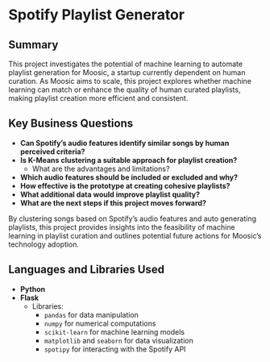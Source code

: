# Spotify Playlist Generator

## Summary

This project investigates the potential of machine learning to automate playlist generation for Moosic, a startup currently dependent on human curation. As Moosic aims to scale, this project explores whether machine learning can match or enhance the quality of human curated playlists, making playlist creation more efficient and consistent.

## Key Business Questions

- **Can Spotify’s audio features identify similar songs by human perceived criteria?**
- **Is K-Means clustering a suitable approach for playlist creation?**
  - What are the advantages and limitations?
- **Which audio features should be included or excluded and why?**
- **How effective is the prototype at creating cohesive playlists?**
- **What additional data would improve playlist quality?**
- **What are the next steps if this project moves forward?**

By clustering songs based on Spotify’s audio features and auto generating playlists, this project provides insights into the feasibility of machine learning in playlist curation and outlines potential future actions for Moosic’s technology adoption.

## Languages and Libraries Used

- **Python**
- **Flask**
  - Libraries:
    - `pandas` for data manipulation
    - `numpy` for numerical computations
    - `scikit-learn` for machine learning models
    - `matplotlib` and `seaborn` for data visualization
    - `spotipy` for interacting with the Spotify API
